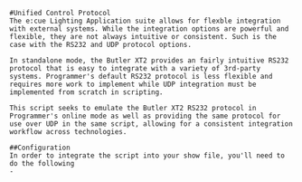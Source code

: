     #Unified Control Protocol
    The e:cue Lighting Application suite allows for flexble integration with external systems. While the integration options are powerful and flexible, they are not always intuitive or consistent. Such is the case with the RS232 and UDP protocol options. 

    In standalone mode, the Butler XT2 provides an fairly intuitive RS232 protocol that is easy to integrate with a variety of 3rd-party systems. Programmer's default RS232 protocol is less flexible and requires more work to implement while UDP integration must be implemented from scratch in scripting. 

    This script seeks to emulate the Butler XT2 RS232 protocol in Programmer's online mode as well as providing the same protocol for use over UDP in the same script, allowing for a consistent integration workflow across technologies. 

    ##Configuration
    In order to integrate the script into your show file, you'll need to do the following
    -